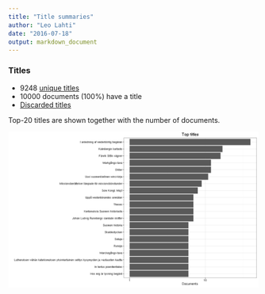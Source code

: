 ```yaml
---
title: "Title summaries"
author: "Leo Lahti"
date: "2016-07-18"
output: markdown_document
---
```



### Titles

 * 9248 [unique titles](output.tables/title_accepted.csv)
 * 10000 documents (100%) have a title
 * [Discarded titles](output.tables/title_discarded.csv)

Top-20 titles are shown together with the number of documents.

![plot of chunk summarytitle](figure/summarytitle-1.png)

